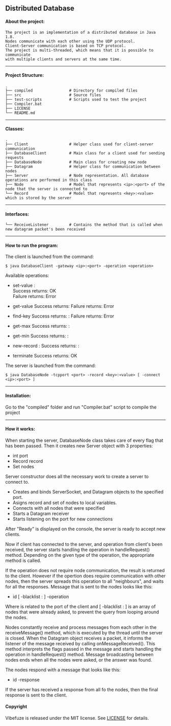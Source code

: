 ## Distributed Database

#### About the project:  
    The project is an implementation of a distributed database in Java 1.8.  
	Nodes communicate with each other using the UDP protocol.  
	Client-Server communication is based on TCP protocol.  
	The project is multi-threaded, which means that it is possible to communicate  
	with multiple clients and servers at the same time.  
---
#### Project Structure:
	.
    ├── compiled                # Directory for compiled files 
    ├── src                     # Source files
    ├── test-scripts            # Scripts used to test the project
    ├── Compiler.bat
    ├── LICENSE
    └── README.md

---
#### Classes:
	.
    ├── Client                  # Helper class used for client-server communication
    ├── DatabaseClient          # Main class for a client used for sending requests
    ├── DatabaseNode            # Main class for creating new node
    ├── Datagram                # Helper class for communication between nodes
    ├── Server                  # Node representation. All database operations are performed in this class
    ├── Node                    # Model that represents <ip>:<port> of the node that the server is connected to
    └── Record                  # Model that represents <key>:<value> which is stored by the server
    
---
#### Interfaces:
	└── ReceiveListener         # Contains the method that is called when new datagram packet's been received

---
#### How to run the program:
The client is launched from the command:

	$ java DatabaseClient -gateway <ip>:<port> -operation <operation>

Available operations:  
	
* set-value <key>:<value>  
		Success returns: OK  
		Failure returns: Error  

* get-value <key>
    Success returns: <value>
    Failure returns: Error

* find-key <key>
    Success returns: <ip>:<port>
    Failure returns: Error

* get-max
    Success returns: <key>:<value>

* get-min
    Success returns: <key>:<value>

* new-record <key>:<value>
    Success returns: <key>:<value>
			
* terminate
    Success returns: OK

The server is launched from the command:

	$ java DatabaseNode -tcpport <port> -record <key>:<value> [ -connect <ip>:<port> ]
---
#### Installation:
Go to the "compiled" folder and run "Compiler.bat" script to compile the project

---
#### How it works:
When starting the server, DatabaseNode class takes care of every flag that has been passed.
Then it creates new Server object with 3 properties:

* int port
* Record record
* Set<Node> nodes

Server constructor does all the necessary work to create a server to connect to.

* Creates and binds ServerSocket, and Datagram objects to the specified port.
* Asigns record and set of nodes to local variables.
* Connects with all nodes that were specified
* Starts a Datagram receiver
* Starts listening on the port for new connections
       
After "Ready" is displayed on the console, the server is ready to accept new clients.

Now if client has connected to the server, and operation from client's been received,
the server starts handling the operation in handleRequest() method. Depending on
the given type of the operation, the appropriate method is called.
		
If the operation does not require node communication, the result is returned to the client.
However if the opertion does require communication with other nodes, then the server
spreads this operation to all "neighbours", and waits for all the responses.
Message that is sent to the nodes looks like this:

* id <id> [ -blacklist <ip>:<port> ] -operation <operation>

Where <id> is related to the port of the client and [ -blacklist <ip>:<port> ] is
an array of nodes that were already asked, to prevent the query from looping around
the nodes.
		
Nodes constantly receive and process messages from each other 
in the receiveMessage() method, which is executed by the thread until the server is closed.
When the Datagram object receives a packet, it informs the listener of the message
received by calling onMessageReceived(). This method interprets the flags 
passed in the message and starts handling the operation in handleRequest() method.
Message broadcasting between nodes ends when all the nodes were asked, or the answer
was found.

The nodes respond with a message that looks like this:

* id <id> -response <answer>
		
If the server has received a response from all fo the nodes, then the final response
is sent to the client.

#### Copyright
Vibefuze is released under the MIT license. See [LICENSE](https://github.com/MaksZawila/Distributed-Database/LICENSE) for details.